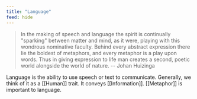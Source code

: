 ```yaml
---
title: "Language"
feed: hide
---
```


> In the making of speech and language the spirit is continually "sparking" between matter and mind, as it were, playing with this wondrous nominative faculty. Behind every abstract expression there lie the boldest of metaphors, and every metaphor is a play upon words. Thus in giving expression to life man creates a second, poetic world alongside the world of nature. -- Johan Huizinga

Language is the ability to use speech or text to communicate. Generally, we think of it as a [[Human]] trait. It conveys [[Information]]. [[Metaphor]] is important to language. 

<!-- TODO -->